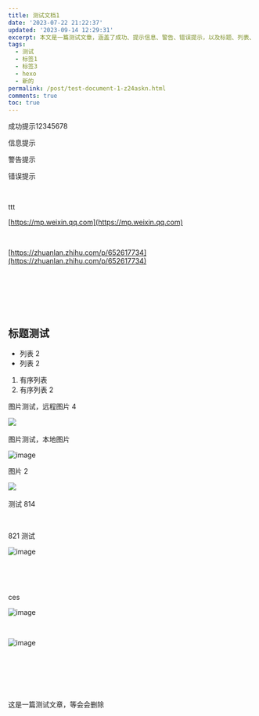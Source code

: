 ```yaml
---
title: 测试文档1
date: '2023-07-22 21:22:37'
updated: '2023-09-14 12:29:31'
excerpt: 本文是一篇测试文章，涵盖了成功、提示信息、警告、错误提示，以及标题、列表、图片等内容。文章为了进行格式测试，包括了各种排版元素的展示，但内容并无实际意义。
tags:
  - 测试
  - 标签1
  - 标签3
  - hexo
  - 新的
permalink: /post/test-document-1-z24askn.html
comments: true
toc: true
---
```




成功提示12345678

信息提示

警告提示

错误提示

‍

ttt

[https://mp.weixin.qq.com](https://mp.weixin.qq.com)

‍

[https://zhuanlan.zhihu.com/p/652617734](https://zhuanlan.zhihu.com/p/652617734)

‍

‍

‍

## 标题测试

* 列表 2
* 列表 2

1. 有序列表
2. 有序列表 2

图片测试，远程图片 4

​![](https://img1.terwer.space/api/public/202308102052670.png)​

图片测试，本地图片

​![image](https://img1.terwer.space/api/public/202308291133879.png)​

图片 2

​![](https://img1.terwer.space/api/public/202308111153888.png)​

测试 814

‍

821 测试

​![image](https://img1.terwer.space/api/public/202308281916828.png)​

‍

‍

ces

​![image](https://img1.terwer.space/api/public/202308291132115.png)​

‍

​![image](https://img1.terwer.space/api/public/202309040906917.png)​

‍

‍

‍

这是一篇测试文章，等会会删除

‍
